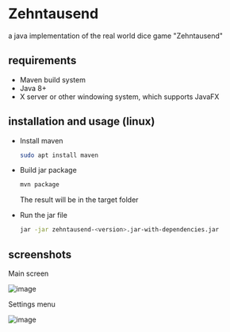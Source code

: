 # Zehntausend
a java implementation of the real world dice game "Zehntausend"
  
## requirements

* Maven build system
* Java 8+
* X server or other windowing system, which supports JavaFX

## installation and usage (linux)
* Install maven
  ```bash
  sudo apt install maven
  ```

* Build jar package
  ```bash
  mvn package
  ```

  The result will be in the target folder

* Run the jar file
  ```bash
  jar -jar zehntausend-<version>.jar-with-dependencies.jar
  ```

## screenshots

Main screen

![image](https://user-images.githubusercontent.com/6639323/40750285-1a127b02-6467-11e8-886b-40a412e24ae2.png)

Settings menu

![image](https://user-images.githubusercontent.com/6639323/40750339-3f46371a-6467-11e8-9b7a-19f0e1d3e8c4.png)
